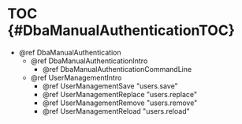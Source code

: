 TOC {#DbaManualAuthenticationTOC}
=================================

- @ref DbaManualAuthentication
  - @ref DbaManualAuthenticationIntro
    - @ref DbaManualAuthenticationCommandLine
  - @ref UserManagementIntro
    - @ref UserManagementSave "users.save"
    - @ref UserManagementReplace "users.replace"
    - @ref UserManagementRemove "users.remove"
    - @ref UserManagementReload "users.reload"
